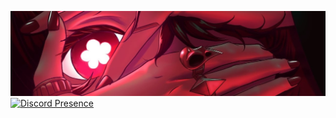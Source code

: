 ![Header](
    https://github.com/Veifaa/Veifaa/blob/main/zxc.jpg
)
[![Discord Presence](https://lanyard-profile-readme.vercel.app/api/511498730835410948?theme=dark&bg=809ecf&animated=true&hideDiscrim=false&borderRadius=15px&idleMessage=Not%20Here)](https://discord.com/users/511498730835410948)
